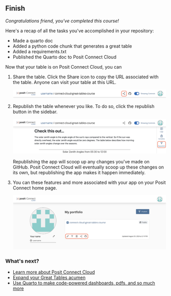 <!--
  <<< Author notes: Finish >>>
  Review what we learned, ask for feedback, provide next steps.
-->

## Finish

_Congratulations friend, you've completed this course!_

Here's a recap of all the tasks you've accomplished in your repository:

- Made a quarto doc
- Added a python code chunk that generates a great table
- Added a requirements.txt
- Published the Quarto doc to Posit Connect Cloud

Now that your table is on Posit Connect Cloud, you can

1. Share the table. Click the Share icon to copy the URL associated with the table. Anyone can visit your table at this URL.

   <img src="/images/share.png" width=600>

3. Republish the table whenever you like. To do so, click the republish button in the sidebar.

   <img src="/images/republish.png" width=600>

   Republishing the app will scoop up any changes you've made on GitHub. Posit Connect Cloud will eventually scoop up these changes on its own, but republishing the app makes it happen immediately.

4. You can these features and more associated with your app on your Posit Connect home page.

   <img src="/images/portfolio.png" width=600>

### What's next?

- [Learn more about Posit Connect Cloud](https://docs.posit.co/connect-cloud/how-to/)
- [Expand your Great Tables acumen](https://posit-dev.github.io/great-tables/articles/intro.html)
- [Use Quarto to make code-powered dashboards, pdfs, and so much more](https://quarto.org/)
